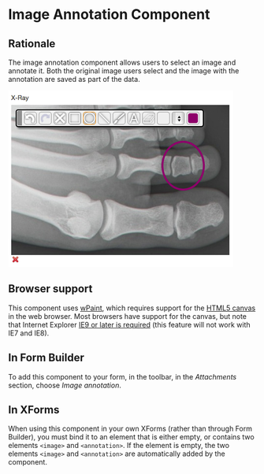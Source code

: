 # Image Annotation Component

<!-- toc -->

## Rationale

The image annotation component allows users to select an image and annotate it. Both the original image users select and the image with the annotation are saved as part of the data.

![](images/xbl-image-annotation.png)

## Browser support

This component uses [wPaint][2], which requires support for the [HTML5 canvas][3] in the web browser. Most browsers have support for the canvas, but note that Internet Explorer [IE9 or later is required][4] (this feature will not work with IE7 and IE8).

## In Form Builder

To add this component to your form, in the toolbar, in the _Attachments_ section, choose _Image annotation_.

## In XForms

When using this component in your own XForms (rather than through Form Builder), you must bind it to an element that is either empty, or contains two elements `<image>` and `<annotation>`. If the element is empty, the two elements `<image>` and `<annotation>` are automatically added by the component.

[1]: http://wiki.orbeon.com/forms/_/rsrc/1375574398193/doc/developer-guide/xbl-components/image-annotation/Screen%20Shot%202013-08-03%20at%204.59.16%20PM.png
[2]: https://github.com/websanova/wPaint
[3]: http://en.wikipedia.org/wiki/Canvas_element
[4]: http://en.wikipedia.org/wiki/Canvas_element#Support
